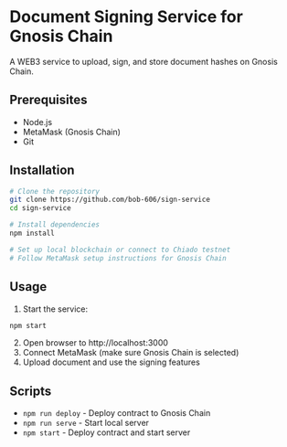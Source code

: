# Document Signing Service for Gnosis Chain

A WEB3 service to upload, sign, and store document hashes on Gnosis Chain.

## Prerequisites
- Node.js 
- MetaMask (Gnosis Chain)
- Git

## Installation
```bash
# Clone the repository
git clone https://github.com/bob-606/sign-service
cd sign-service

# Install dependencies
npm install

# Set up local blockchain or connect to Chiado testnet
# Follow MetaMask setup instructions for Gnosis Chain
```

## Usage
1. Start the service:
```bash
npm start
```

2. Open browser to http://localhost:3000
3. Connect MetaMask (make sure Gnosis Chain is selected)
4. Upload document and use the signing features

## Scripts
- `npm run deploy` - Deploy contract to Gnosis Chain
- `npm run serve` - Start local server
- `npm start` - Deploy contract and start server
